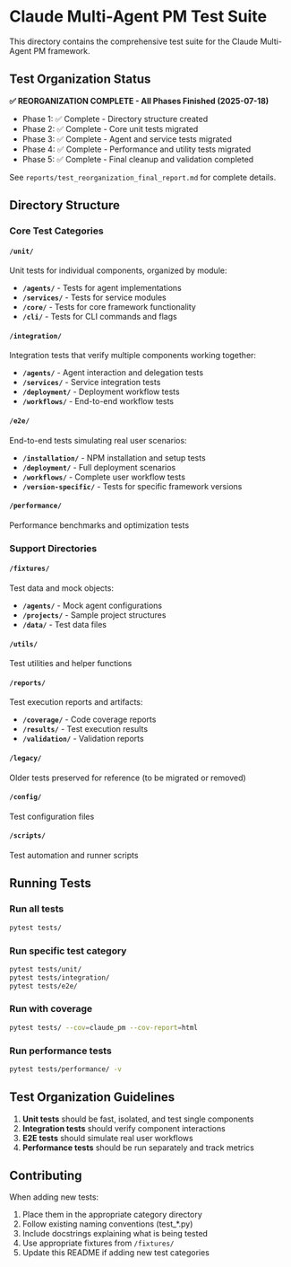 # Claude Multi-Agent PM Test Suite

This directory contains the comprehensive test suite for the Claude Multi-Agent PM framework.

## Test Organization Status

**✅ REORGANIZATION COMPLETE - All Phases Finished (2025-07-18)**
- Phase 1: ✅ Complete - Directory structure created
- Phase 2: ✅ Complete - Core unit tests migrated
- Phase 3: ✅ Complete - Agent and service tests migrated
- Phase 4: ✅ Complete - Performance and utility tests migrated
- Phase 5: ✅ Complete - Final cleanup and validation completed

See `reports/test_reorganization_final_report.md` for complete details.

## Directory Structure

### Core Test Categories

#### `/unit/`
Unit tests for individual components, organized by module:
- **`/agents/`** - Tests for agent implementations
- **`/services/`** - Tests for service modules
- **`/core/`** - Tests for core framework functionality
- **`/cli/`** - Tests for CLI commands and flags

#### `/integration/`
Integration tests that verify multiple components working together:
- **`/agents/`** - Agent interaction and delegation tests
- **`/services/`** - Service integration tests
- **`/deployment/`** - Deployment workflow tests
- **`/workflows/`** - End-to-end workflow tests

#### `/e2e/`
End-to-end tests simulating real user scenarios:
- **`/installation/`** - NPM installation and setup tests
- **`/deployment/`** - Full deployment scenarios
- **`/workflows/`** - Complete user workflow tests
- **`/version-specific/`** - Tests for specific framework versions

#### `/performance/`
Performance benchmarks and optimization tests

### Support Directories

#### `/fixtures/`
Test data and mock objects:
- **`/agents/`** - Mock agent configurations
- **`/projects/`** - Sample project structures
- **`/data/`** - Test data files

#### `/utils/`
Test utilities and helper functions

#### `/reports/`
Test execution reports and artifacts:
- **`/coverage/`** - Code coverage reports
- **`/results/`** - Test execution results
- **`/validation/`** - Validation reports

#### `/legacy/`
Older tests preserved for reference (to be migrated or removed)

#### `/config/`
Test configuration files

#### `/scripts/`
Test automation and runner scripts

## Running Tests

### Run all tests
```bash
pytest tests/
```

### Run specific test category
```bash
pytest tests/unit/
pytest tests/integration/
pytest tests/e2e/
```

### Run with coverage
```bash
pytest tests/ --cov=claude_pm --cov-report=html
```

### Run performance tests
```bash
pytest tests/performance/ -v
```

## Test Organization Guidelines

1. **Unit tests** should be fast, isolated, and test single components
2. **Integration tests** should verify component interactions
3. **E2E tests** should simulate real user workflows
4. **Performance tests** should be run separately and track metrics

## Contributing

When adding new tests:
1. Place them in the appropriate category directory
2. Follow existing naming conventions (test_*.py)
3. Include docstrings explaining what is being tested
4. Use appropriate fixtures from `/fixtures/`
5. Update this README if adding new test categories